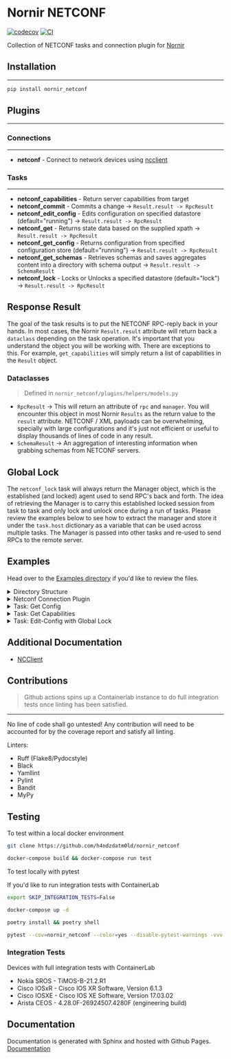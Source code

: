 # Nornir NETCONF

[![codecov](https://codecov.io/gh/h4ndzdatm0ld/nornir_netconf/branch/develop/graph/badge.svg?token=MRI39YHOOR)](https://codecov.io/gh/h4ndzdatm0ld/nornir_netconf) [![CI](https://github.com/h4ndzdatm0ld/nornir_netconf/actions/workflows/ci.yml/badge.svg)](https://github.com/h4ndzdatm0ld/nornir_netconf/actions/workflows/ci.yml)

Collection of NETCONF tasks and connection plugin for [Nornir](https://github.com/nornir-automation/nornir)

## Installation

---

```bash
pip install nornir_netconf
```

## Plugins

---

### Connections

---

- **netconf** - Connect to network devices using [ncclient](https://github.com/ncclient/ncclient)

### Tasks

---

- **netconf_capabilities** - Return server capabilities from target
- **netconf_commit** - Commits a change -> `Result.result -> RpcResult`
- **netconf_edit_config** - Edits configuration on specified datastore (default="running") -> `Result.result -> RpcResult`
- **netconf_get** - Returns state data based on the supplied xpath -> `Result.result -> RpcResult`
- **netconf_get_config** - Returns configuration from specified configuration store (default="running") -> `Result.result -> RpcResult`
- **netconf_get_schemas** - Retrieves schemas and saves aggregates content into a directory with schema output -> `Result.result -> SchemaResult`
- **netconf_lock** - Locks or Unlocks a specified datastore (default="lock") -> `Result.result -> RpcResult`

## Response Result

The goal of the task results is to put the NETCONF RPC-reply back in your hands. In most cases, the Nornir `Result.result` attribute will return back a `dataclass` depending on the task operation. It's important that you understand the object you will be working with. There are exceptions to this. For example, `get_capabilities` will simply return a list of capabilities in the `Result` object.

### Dataclasses

> Defined in `nornir_netconf/plugins/helpers/models.py`

- `RpcResult` -> This will return an attribute of `rpc` and `manager`. You will encounter this object in most Nornir `Results` as the return value to the `result` attribute. NETCONF / XML payloads can be overwhelming, specially with large configurations and it's just not efficient or useful to display thousands of lines of code in any result.
- `SchemaResult` -> An aggregation of interesting information when grabbing schemas from NETCONF servers.

## Global Lock

The `netconf_lock` task will always return the Manager object, which is the established (and locked) agent used to send RPC's back and forth. The idea of retrieving the Manager is to carry this established locked session from task to task and only lock and unlock once during a run of tasks. Please review the examples below to see how to extract the manager and store it under the `task.host` dictionary as a variable that can be used across multiple tasks. The Manager is passed into other tasks and re-used to send RPCs to the remote server.

## Examples

Head over to the [Examples directory](https://github.com/h4ndzdatm0ld/nornir_netconf/tree/develop/examples) if you'd like to review the files.

<details><summary>Directory Structure</summary>

```bash
├── example-project
│   ├── config.yml
│   ├── inventory
│   │   ├── groups.yml
│   │   ├── hosts-local.yml
│   │   └── ssh_config
│   ├── logs
│   │   └── nornir.log
│   └── nr-get-config.py
└── README.md
```

</details>

<details><summary>Netconf Connection Plugin</summary>

Below is the snippet of a host inside the host-local.yml file and its associated group, 'sros'.

```yaml
nokia_rtr:
  hostname: "192.168.1.205"
  port: 830
  groups:
    - "sros"
```

```yaml
sros:
  username: "netconf"
  password: "NCadmin123"
  port: 830
  platform: "sros"
  connection_options:
    netconf:
      extras:
        hostkey_verify: false
        timeout: 300
        allow_agent: false
        look_for_keys: false
```

</details>

<details><summary>Task: Get Config</summary>

```python
"""Nornir NETCONF Example Task: 'get-config'."""
from nornir import InitNornir
from nornir_utils.plugins.functions import print_result
from nornir_netconf.plugins.tasks import netconf_get_config


__author__ = "Hugo Tinoco"
__email__ = "hugotinoco@icloud.com"

nr = InitNornir("config.yml")

# Filter the hosts by 'west-region' assignment
west_region = nr.filter(region="west-region")


def example_netconf_get_config(task):
    """Test get config."""

    task.run(
        netconf_get_config,
        source="running",
        path="""
        <configure xmlns="urn:nokia.com:sros:ns:yang:sr:conf">
            <router>
                <router-name>Base</router-name>
            </router>
        </configure>
        """,
        filter_type="subtree",
    )


def main():
    """Execute Nornir Script."""
    print_result(west_region.run(task=example_netconf_get_config))


if __name__ == "__main__":
    main()

```

</details>

<details><summary>Task: Get Capabilities</summary>

```python
"""Nornir NETCONF Example Task: 'get-config'."""
from nornir import InitNornir
from nornir_utils.plugins.functions import print_result
from nornir_netconf.plugins.tasks import netconf_capabilities


__author__ = "Hugo Tinoco"
__email__ = "hugotinoco@icloud.com"

nr = InitNornir("config.yml")

# Filter the hosts by 'west-region' assignment
west_region = nr.filter(region="west-region")


def example_netconf_get_capabilities(task):
    """Test get capabilities."""
    task.run(netconf_capabilities)


def main():
    """Execute Nornir Script."""
    print_result(west_region.run(task=example_netconf_get_capabilities))


if __name__ == "__main__":
    main()
```

</details>

<details><summary>Task: Edit-Config with Global Lock</summary>

```python
"""Nornir NETCONF Example Task: 'edit-config', 'netconf_lock'."""
from nornir import InitNornir
from nornir_utils.plugins.functions import print_result
from nornir_netconf.plugins.tasks import netconf_edit_config, netconf_lock, netconf_commit


__author__ = "Hugo Tinoco"
__email__ = "hugotinoco@icloud.com"

nr = InitNornir("config.yml")

# Filter the hosts by 'west-region' assignment
west_region = nr.filter(region="west-region")


def example_global_lock(task):
    """Test global lock operation of 'candidate' datastore."""
    lock = task.run(netconf_lock, datastore="candidate", operation="lock")
    # Retrieve the Manager(agent) from lock operation and store for further
    # operations.
    task.host["manager"] = lock.result.manager


def example_edit_config(task):
    """Test edit-config with global lock using manager agent."""

    config_payload = """
    <config>
        <configure xmlns="urn:nokia.com:sros:ns:yang:sr:conf">
            <router>
                <router-name>Base</router-name>
                <interface>
                    <interface-name>L3-OAM-eNodeB069420-X1</interface-name>
                    <admin-state>disable</admin-state>
                    <ingress-stats>false</ingress-stats>
                </interface>
            </router>
        </configure>
    </config>
    """

    result = task.run(
        netconf_edit_config, config=config_payload, target="candidate", manager=task.host["manager"]
    )

    # Access the RPC response object directly.
    # Or you can check the 'ok' attr from an rpc response as well, if it exists.
    if "ok" in result.result["rpc"].data_xml:
        task.run(netconf_commit, manager=task.host["manager"])

def example_unlock(task):
    """Unlock candidate datastore."""
    task.run(netconf_lock, datastore="candidate", operation="unlock", manager=task.host["manager"])


def main():
    """Execute Nornir Script."""
    print_result(west_region.run(task=example_global_lock))
    print_result(west_region.run(task=example_edit_config))
    print_result(west_region.run(task=example_unlock))


if __name__ == "__main__":
    main()

```

</details>

## Additional Documentation

- [NCClient](https://ncclient.readthedocs.io/en/latest/)

## Contributions

> Github actions spins up a Containerlab instance to do full integration tests once linting has been satisfied.

---

No line of code shall go untested! Any contribution will need to be accounted for by the coverage report and satisfy all linting.

Linters:

- Ruff (Flake8/Pydocstyle)
- Black
- Yamllint
- Pylint
- Bandit
- MyPy

## Testing

To test within a local docker environment

```bash
git clone https://github.com/h4ndzdatm0ld/nornir_netconf
```

```bash
docker-compose build && docker-compose run test
```

To test locally with pytest

If you'd like to run integration tests with ContainerLab

```bash
export SKIP_INTEGRATION_TESTS=False
```

```bash
docker-compose up -d
```

```bash
poetry install && poetry shell
```

```bash
pytest --cov=nornir_netconf --color=yes --disable-pytest-warnings -vvv
```

### Integration Tests

Devices with full integration tests with ContainerLab

- Nokia SROS - TiMOS-B-21.2.R1
- Cisco IOSxR - Cisco IOS XR Software, Version 6.1.3
- Cisco IOSXE - Cisco IOS XE Software, Version 17.03.02
- Arista CEOS - 4.28.0F-26924507.4280F (engineering build)

## Documentation

Documentation is generated with Sphinx and hosted with Github Pages. [Documentation](https://h4ndzdatm0ld.github.io/nornir_netconf/)
